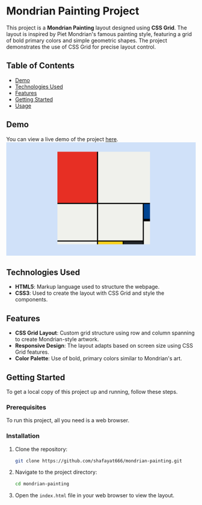 # Mondrian Painting Project

This project is a **Mondrian Painting** layout designed using **CSS Grid**. The layout is inspired by Piet Mondrian's famous painting style, featuring a grid of bold primary colors and simple geometric shapes. The project demonstrates the use of CSS Grid for precise layout control.

## Table of Contents
- [Demo](#demo)
- [Technologies Used](#technologies-used)
- [Features](#features)
- [Getting Started](#getting-started)
- [Usage](#usage)

## Demo

You can view a live demo of the project [here](https://shafayat666.github.io/mondrian-painting/).  
![mondrian-painting-preview](mondrian-painting-preview.png)

## Technologies Used

- **HTML5**: Markup language used to structure the webpage.
- **CSS3**: Used to create the layout with CSS Grid and style the components.

## Features

- **CSS Grid Layout**: Custom grid structure using row and column spanning to create Mondrian-style artwork.
- **Responsive Design**: The layout adapts based on screen size using CSS Grid features.
- **Color Palette**: Use of bold, primary colors similar to Mondrian's art.

## Getting Started

To get a local copy of this project up and running, follow these steps.
### Prerequisites
To run this project, all you need is a web browser.

### Installation

1. Clone the repository:
   ```bash
   git clone https://github.com/shafayat666/mondrian-painting.git
   ```
2. Navigate to the project directory:
   ```bash
   cd mondrian-painting
   ```
3. Open the ```index.html``` file in your web browser to view the layout.


